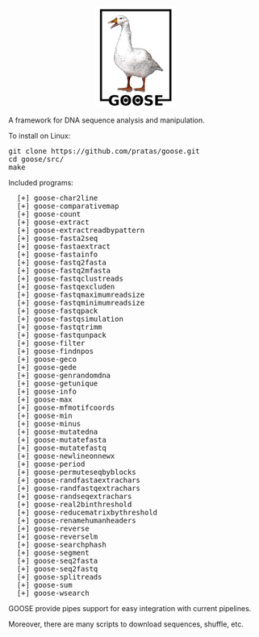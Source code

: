 <p align="center"><img src="imgs/logo.png"
alt="GOOSE" height="200" border="0" /></p>

A framework for DNA sequence analysis and manipulation.

To install on Linux:
<pre>
git clone https://github.com/pratas/goose.git
cd goose/src/
make
</pre>

Included programs:
<pre>
  [+] goose-char2line
  [+] goose-comparativemap
  [+] goose-count
  [+] goose-extract
  [+] goose-extractreadbypattern
  [+] goose-fasta2seq
  [+] goose-fastaextract
  [+] goose-fastainfo
  [+] goose-fastq2fasta
  [+] goose-fastq2mfasta
  [+] goose-fastqclustreads
  [+] goose-fastqexcluden
  [+] goose-fastqmaximumreadsize
  [+] goose-fastqminimumreadsize
  [+] goose-fastqpack
  [+] goose-fastqsimulation
  [+] goose-fastqtrimm
  [+] goose-fastqunpack
  [+] goose-filter
  [+] goose-findnpos
  [+] goose-geco
  [+] goose-gede
  [+] goose-genrandomdna
  [+] goose-getunique
  [+] goose-info
  [+] goose-max
  [+] goose-mfmotifcoords
  [+] goose-min
  [+] goose-minus
  [+] goose-mutatedna
  [+] goose-mutatefasta
  [+] goose-mutatefastq
  [+] goose-newlineonnewx
  [+] goose-period
  [+] goose-permuteseqbyblocks
  [+] goose-randfastaextrachars
  [+] goose-randfastqextrachars
  [+] goose-randseqextrachars
  [+] goose-real2binthreshold
  [+] goose-reducematrixbythreshold
  [+] goose-renamehumanheaders
  [+] goose-reverse
  [+] goose-reverselm
  [+] goose-searchphash
  [+] goose-segment
  [+] goose-seq2fasta
  [+] goose-seq2fastq
  [+] goose-splitreads
  [+] goose-sum
  [+] goose-wsearch
</pre>

GOOSE provide pipes support for easy integration with current pipelines.

Moreover, there are many scripts to download sequences, shuffle, etc.


